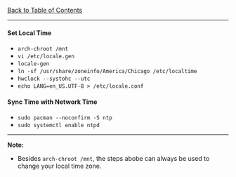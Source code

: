 [Back to Table of Contents](../README.md)
***

#### Set Local Time
* `arch-chroot /mnt`
* `vi /etc/locale.gen`
* `locale-gen`
* `ln -sf /usr/share/zoneinfo/America/Chicago /etc/localtime`
* `hwclock --systohc --utc`
* `echo LANG=en_US.UTF-8 > /etc/locale.conf`

#### Sync Time with Network Time
* `sudo pacman --noconfirm -S ntp`
* `sudo systemctl enable ntpd`

---
__Note:__ 
* Besides `arch-chroot /mnt`, the steps abobe can always be used to change your
  local time zone.
